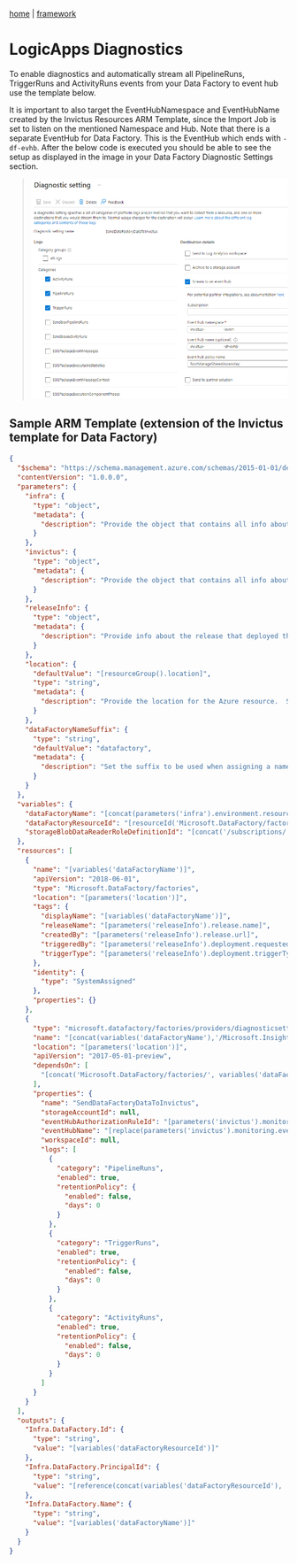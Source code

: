 [home](../README.md) | [framework](framework.md)

# LogicApps Diagnostics

To enable diagnostics and automatically stream all PipelineRuns, TriggerRuns and ActivityRuns events from your Data Factory to event hub use the template below.

It is important to also target the EventHubNamespace and EventHubName created by the Invictus Resources ARM Template, since the Import Job is set to listen on the mentioned Namespace and Hub.
Note that there is a separate EventHub for Data Factory. This is the EventHub which ends with `-df-evhb`.
After the below code is executed you should be able to see the setup as displayed in the image in your Data Factory Diagnostic Settings section.

> ![diagnostics](../images/dfdiagnostics.png)

## Sample ARM Template (extension of the Invictus template for Data Factory)

```json
{
  "$schema": "https://schema.management.azure.com/schemas/2015-01-01/deploymentTemplate.json#",
  "contentVersion": "1.0.0.0",
  "parameters": {
    "infra": {
      "type": "object",
      "metadata": {
        "description": "Provide the object that contains all info about the common infrastructure."
      }
    },
    "invictus": {
      "type": "object",
      "metadata": {
        "description": "Provide the object that contains all info about the invictus for azure framework."
      }
    },
    "releaseInfo": {
      "type": "object",
      "metadata": {
        "description": "Provide info about the release that deployed this resource."
      }
    },
    "location": {
      "defaultValue": "[resourceGroup().location]",
      "type": "string",
      "metadata": {
        "description": "Provide the location for the Azure resource.  Stick to the default value, which is the same location as the Resource Group, unless you have a specific reason."
      }
    },
    "dataFactoryNameSuffix": {
      "type": "string",
      "defaultValue": "datafactory",
      "metadata": {
        "description": "Set the suffix to be used when assigning a name to the data lake."
      }
    }
  },
  "variables": {
    "dataFactoryName": "[concat(parameters('infra').environment.resourcePrefix, '-', parameters('dataFactoryNameSuffix'))]",
    "dataFactoryResourceId": "[resourceId('Microsoft.DataFactory/factories', variables('dataFactoryName'))]",
    "storageBlobDataReaderRoleDefinitionId": "[concat('/subscriptions/', subscription().subscriptionId, '/providers/Microsoft.Authorization/roleDefinitions/', '2a2b9908-6ea1-4ae2-8e65-a410df84e7d1')]"
  },
  "resources": [
    {
      "name": "[variables('dataFactoryName')]",
      "apiVersion": "2018-06-01",
      "type": "Microsoft.DataFactory/factories",
      "location": "[parameters('location')]",
      "tags": {
        "displayName": "[variables('dataFactoryName')]",
        "releaseName": "[parameters('releaseInfo').release.name]",
        "createdBy": "[parameters('releaseInfo').release.url]",
        "triggeredBy": "[parameters('releaseInfo').deployment.requestedFor]",
        "triggerType": "[parameters('releaseInfo').deployment.triggerType]"
      },
      "identity": {
        "type": "SystemAssigned"
      },
      "properties": {}
    },
    {
      "type": "microsoft.datafactory/factories/providers/diagnosticsettings",
      "name": "[concat(variables('dataFactoryName'),'/Microsoft.Insights/diagnostics')]",
      "location": "[parameters('location')]",
      "apiVersion": "2017-05-01-preview",
      "dependsOn": [
        "[concat('Microsoft.DataFactory/factories/', variables('dataFactoryName'))]"
      ],
      "properties": {
        "name": "SendDataFactoryDataToInvictus",
        "storageAccountId": null,
        "eventHubAuthorizationRuleId": "[parameters('invictus').monitoring.eventhub.accessRuleId]",
        "eventHubName": "[replace(parameters('invictus').monitoring.eventhub.name, '-evhb', '-df-evhb')]",
        "workspaceId": null,
        "logs": [
          {
            "category": "PipelineRuns",
            "enabled": true,
            "retentionPolicy": {
              "enabled": false,
              "days": 0
            }
          },
          {
            "category": "TriggerRuns",
            "enabled": true,
            "retentionPolicy": {
              "enabled": false,
              "days": 0
            }
          },
          {
            "category": "ActivityRuns",
            "enabled": true,
            "retentionPolicy": {
              "enabled": false,
              "days": 0
            }
          }
        ]
      }
    }
  ],
  "outputs": {
    "Infra.DataFactory.Id": {
      "type": "string",
      "value": "[variables('dataFactoryResourceId')]"
    },
    "Infra.DataFactory.PrincipalId": {
      "type": "string",
      "value": "[reference(concat(variables('dataFactoryResourceId'), '/providers/Microsoft.ManagedIdentity/Identities/default'), '2015-08-31-PREVIEW').principalId]"
    },
    "Infra.DataFactory.Name": {
      "type": "string",
      "value": "[variables('dataFactoryName')]"
    }
  }
}
```
